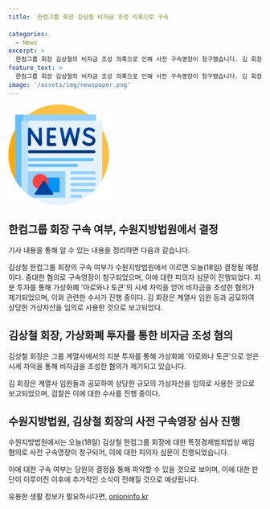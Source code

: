 ```yaml
---
title:  한컴그룹 회장 김상철 비자금 조성 의혹으로 구속

categories:
  - News
excerpt: >
  한컴그룹 회장 김상철의 비자금 조성 의혹으로 인해 사전 구속영장이 청구됐습니다. 김 회장은 아로와나 토큰을 활용해 시세 차익을 얻어 96억 원 상당의 가상자산을 임의로 쓴 혐의를 받고 있어 오늘(18일) 구속 여부가 결정될 예정입니다.
feature_text: >
  한컴그룹 회장 김상철의 비자금 조성 의혹으로 인해 사전 구속영장이 청구됐습니다. 김 회장은 아로와나 토큰을 활용해 시세 차익을 얻어 96억 원 상당의 가상자산을 임의로 쓴 혐의를 받고 있어 오늘(18일) 구속 여부가 결정될 예정입니다.
image: '/assets/img/newspaper.png'
---
```


<p><img src="/assets/img/newspaper.png" alt="kimp 속보" /></p>

<h2 data-ke-size="size26">한컴그룹 회장 구속 여부, 수원지방법원에서 결정</h2>

<p>기사 내용을 통해 알 수 있는 내용을 정리하면 다음과 같습니다.</p>

<p data-ke-size="size16">김상철 한컴그룹 회장의 구속 여부가 수원지방법원에서 이르면 오늘(18일) 결정될 예정이다. 중대한 혐의로 구속영장이 청구되었으며, 이에 대한 피의자 심문이 진행되었다. 지분 투자를 통해 가상화폐 '아로와나 토큰'의 시세 차익을 얻어 비자금을 조성한 혐의가 제기되었으며, 이와 관련한 수사가 진행 중이다. 김 회장은 계열사 임원 등과 공모하여 상당한 가상자산을 임의로 사용한 것으로 보고되었다.</p>

<h2 data-ke-size="size26">김상철 회장, 가상화폐 투자를 통한 비자금 조성 혐의</h2>

<p>김상철 회장은 그룹 계열사에서의 지분 투자를 통해 가상화폐 '아로와나 토큰'으로 얻은 시세 차익을 통해 비자금을 조성한 혐의가 제기되고 있습니다.</p>

<p data-ke-size="size16">김 회장은 계열사 임원들과 공모하여 상당한 규모의 가상자산을 임의로 사용한 것으로 보고되었으며, 검찰은 이에 대한 수사를 진행 중이다.</p>

<h2 data-ke-size="size26">수원지방법원, 김상철 회장의 사전 구속영장 심사 진행</h2>

<p>수원지방법원에서는 오늘(18일) 김상철 한컴그룹 회장에 대한 특정경제범죄법상 배임 혐의로 사전 구속영장이 청구되어, 이에 대한 피의자 심문이 진행되었습니다.</p>

<p data-ke-size="size16">이에 대한 구속 여부는 당원의 결정을 통해 파악할 수 있을 것으로 보이며, 이에 대한 판단이 이루어진 이후에 추가적인 소식이 전해질 것으로 예상됩니다.</p>
유용한 생활 정보가 필요하시다면, <a href="https://onioninfo.kr" rel="dofollow">onioninfo.kr</a>


